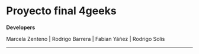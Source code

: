# Proyecto final 4geeks

**Developers**

Marcela Zenteno | Rodrigo Barrera | Fabian Yáñez | Rodrigo Solís

****